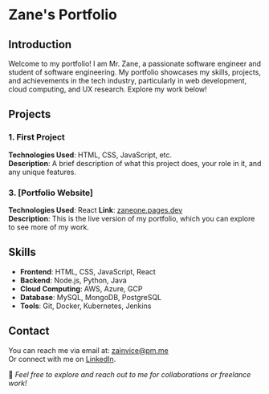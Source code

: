 # Zane's Portfolio

## Introduction
Welcome to my portfolio! I am Mr. Zane, a passionate software engineer and student of software engineering. My portfolio showcases my skills, projects, and achievements in the tech industry, particularly in web development, cloud computing, and UX research. Explore my work below!

## Projects
### 1. First Project
**Technologies Used**: HTML, CSS, JavaScript, etc.  
**Description**: A brief description of what this project does, your role in it, and any unique features.



### 3. [Portfolio Website]
**Technologies Used**: React 
**Link**: [zaneone.pages.dev](https://zaneone.pages.dev)  
**Description**: This is the live version of my portfolio, which you can explore to see more of my work.

## Skills
- **Frontend**: HTML, CSS, JavaScript, React
- **Backend**: Node.js, Python, Java
- **Cloud Computing**: AWS, Azure, GCP
- **Database**: MySQL, MongoDB, PostgreSQL
- **Tools**: Git, Docker, Kubernetes, Jenkins

## Contact
You can reach me via email at: [zainvice@pm.me](mailto:zainvice@pm.me)  
Or connect with me on [LinkedIn](https://www.linkedin.com/in/zainvice).

💞 *Feel free to explore and reach out to me for collaborations or freelance work!*

